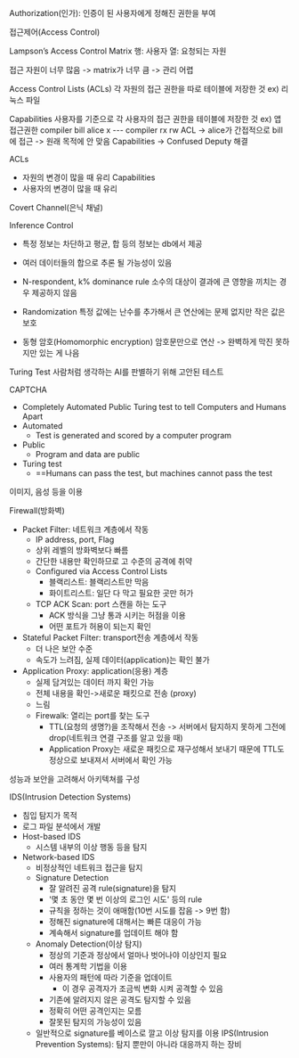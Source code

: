 Authorization(인가): 인증이 된 사용자에게 정해진 권한을 부여

접근제어(Access Control)

Lampson’s Access Control Matrix
행: 사용자
열: 요청되는 자원

접근 자원이 너무 많음 -> matrix가 너무 큼 -> 관리 어렵

Access Control Lists (ACLs)
각 자원의 접근 권한을 따로 테이블에 저장한 것
ex) 리눅스 파일

Capabilities
사용자를 기준으로 각 사용자의 접근 권한을 테이블에 저장한 것
ex) 앱 접근권한
			compiler       bill
alice                    x                 ---
compiler            rx                  rw
ACL -> alice가 간접적으로 bill에 접근 -> 원래 목적에 안 맞음
Capabilities -> Confused Deputy 해결

ACLs
- 자원의 변경이 많을 때 유리
Capabilities
- 사용자의 변경이 많을 때 유리

Covert Channel(은닉 채널)


Inference Control
- 특정 정보는 차단하고 평균, 합 등의 정보는 db에서 제공
- 여러 데이터들의 합으로 추론 될 가능성이 있음

- N-respondent, k% dominance rule
소수의 대상이 결과에 큰 영향을 끼치는 경우 제공하지 않음
- Randomization
특정 값에는 난수를 추가해서 큰 연산에는 문제 없지만 작은 값은 보호
- 동형 암호(Homomorphic encryption)
암호문만으로 연산
-> 완벽하게 막진 못하지만 있는 게 나음

Turing Test
사람처럼 생각하는 AI를 판별하기 위해 고안된 테스트

CAPTCHA
- Completely Automated Public Turing test to tell Computers and Humans Apart
- Automated
	- Test is generated and scored by a computer program
- Public
	- Program and data are public
- Turing test
	- ==Humans can pass the test, but machines cannot pass the test

이미지, 음성 등을 이용

Firewall(방화벽)
- Packet Filter: 네트워크 계층에서 작동
	- IP address, port, Flag
	- 상위 레벨의 방화벽보다 빠름
	- 간단한 내용만 확인하므로 고 수준의 공격에 취약
	- Configured via Access Control Lists
		- 블랙리스트: 블랙리스트만 막음
		- 화이트리스트: 일단 다 막고 필요한 곳만 허가
	- TCP ACK Scan: port 스캔을 하는 도구
		- ACK 방식을 그냥 통과 시키는 허점을 이용
		- 어떤 포트가 허용이 되는지 확인
- Stateful Packet Filter: transport전송 계층에서 작동
	- 더 나은 보안 수준
	- 속도가 느려짐, 실제 데이터(application)는 확인 불가
- Application Proxy: application(응용) 계층
	- 실제 담겨있는 데이터 까지 확인 가능
	- 전체 내용을 확인->새로운 패킷으로 전송 (proxy)
	- 느림
	- Firewalk: 열리는 port를 찾는 도구
		- TTL(요청의 생명?)을 조작해서 전송 -> 서버에서 탐지하지 못하게 그전에 drop(네트워크 연결 구조를 알고 있을 때)
		- Application Proxy는 새로운 패킷으로 재구성해서 보내기 때문에 TTL도 정상으로 보내져서 서버에서 확인 가능

성능과 보안을 고려해서 아키텍쳐를 구성

IDS(Intrusion Detection Systems)
- 침입 탐지가 목적
- 로그 파일 분석에서 개발
- Host-based IDS
	- 시스템 내부의 이상 행동 등을 탐지
- Network-based IDS
	- 비정상적인 네트워크 접근을 탐지
	- Signature Detection
		- 잘 알려진 공격 rule(signature)을 탐지
		- '몇 초 동안 몇 번 이상의 로그인 시도' 등의 rule
		- 규칙을 정하는 것이 애매함(10번 시도를 잡음 -> 9번 함)
		- 정해진 signature에 대해서는 빠른 대응이 가능
		- 계속해서 signature를 업데이트 해야 함
	- Anomaly Detection(이상 탐지)
		- 정상의 기준과 정상에서 얼마나 벗어나야 이상인지 필요
		- 여러 통계학 기법을 이용
		- 사용자의 패턴에 따라 기준을 업데이트
			- 이 경우 공격자가 조금씩 변화 시켜 공격할 수 있음
		- 기존에 알려지지 않은 공격도 탐지할 수 있음
		- 정확히 어떤 공격인지는 모름
		- 잘못된 탐지의 가능성이 있음
	- 일반적으로 signature를 베이스로 깔고 이상 탐지를 이용
IPS(Intrusion Prevention Systems): 탐지 뿐만이 아니라 대응까지 하는 장비